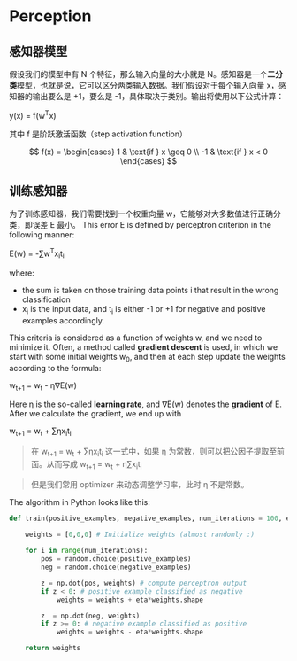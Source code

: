 # Perception

## 感知器模型

假设我们的模型中有 N 个特征，那么输入向量的大小就是 N。感知器是一个**二分类**模型，也就是说，它可以区分两类输入数据。我们假设对于每个输入向量 x，感知器的输出要么是 +1，要么是 -1，具体取决于类别。输出将使用以下公式计算：

y(x) = f(w<sup>T</sup>x)

其中 f 是阶跃激活函数（step activation function）

$$
f(x) =
\begin{cases}
1 & \text{if } x \geq 0 \\
-1 & \text{if } x < 0
\end{cases}
$$

## 训练感知器

为了训练感知器，我们需要找到一个权重向量 w，它能够对大多数值进行正确分类，即误差 E 最小。 This error E is defined by perceptron criterion in the following manner:

E(w) = -∑w<sup>T</sup>x<sub>i</sub>t<sub>i</sub>

where:

- the sum is taken on those training data points i that result in the wrong classification
- x<sub>i</sub> is the input data, and t<sub>i</sub> is either -1 or +1 for negative and positive examples accordingly.

This criteria is considered as a function of weights w, and we need to minimize it. Often, a method called **gradient descent** is used, in which we start with some initial weights w<sub>0</sub>, and then at each step update the weights according to the formula:

w<sub>t+1</sub> = w<sub>t</sub> - η∇E(w)

Here η is the so-called **learning rate**, and ∇E(w) denotes the **gradient** of E. After we calculate the gradient, we end up with

w<sub>t+1</sub> = w<sub>t</sub> + ∑ηx<sub>i</sub>t<sub>i</sub>

>在 w<sub>t+1</sub> = w<sub>t</sub> + ∑ηx<sub>i</sub>t<sub>i</sub> 这一式中，如果 η 为常数，则可以把公因子提取至前面。从而写成 w<sub>t+1</sub> = w<sub>t</sub> + η∑x<sub>i</sub>t<sub>i</sub>

> 但是我们常用 optimizer 来动态调整学习率，此时 η 不是常数。

The algorithm in Python looks like this:

```python
def train(positive_examples, negative_examples, num_iterations = 100, eta = 1):

    weights = [0,0,0] # Initialize weights (almost randomly :)
        
    for i in range(num_iterations):
        pos = random.choice(positive_examples)
        neg = random.choice(negative_examples)

        z = np.dot(pos, weights) # compute perceptron output
        if z < 0: # positive example classified as negative
            weights = weights + eta*weights.shape

        z  = np.dot(neg, weights)
        if z >= 0: # negative example classified as positive
            weights = weights - eta*weights.shape

    return weights
```

